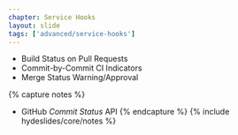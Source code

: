 ```yaml
---
chapter: Service Hooks
layout: slide
tags: ['advanced/service-hooks']
---
```


* Build Status on Pull Requests
* Commit-by-Commit CI Indicators
* Merge Status Warning/Approval


{% capture notes %}
* GitHub _Commit Status_ API
{% endcapture %}
{% include hydeslides/core/notes %}